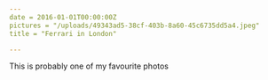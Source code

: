 ```yaml
---
date = 2016-01-01T00:00:00Z
pictures = "/uploads/49343ad5-38cf-403b-8a60-45c6735dd5a4.jpeg"
title = "Ferrari in London"

---
```

This is probably one of my favourite photos